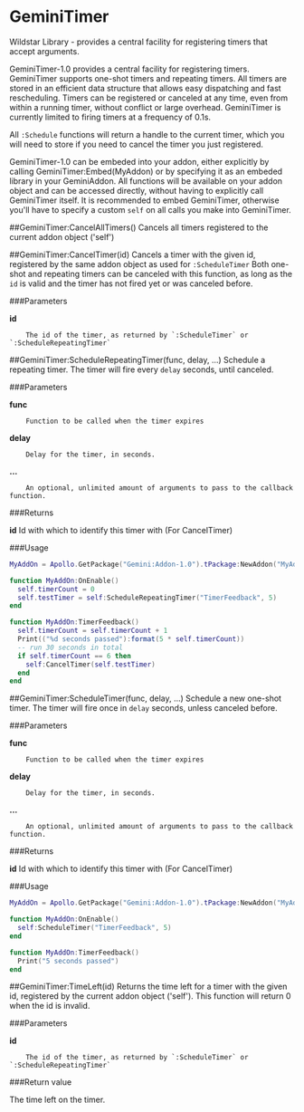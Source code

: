 GeminiTimer
===========

Wildstar Library - provides a central facility for registering timers that accept arguments.

GeminiTimer-1.0 provides a central facility for registering timers. 
GeminiTimer supports one-shot timers and repeating timers. All timers are stored in an efficient data structure that allows easy dispatching and fast rescheduling. Timers can be registered or canceled at any time, even from within a running timer, without conflict or large overhead.
GeminiTimer is currently limited to firing timers at a frequency of 0.1s.

All `:Schedule` functions will return a handle to the current timer, which you will need to store if you need to cancel the timer you just registered.

GeminiTimer-1.0 can be embeded into your addon, either explicitly by calling GeminiTimer:Embed(MyAddon) or by specifying it as an embeded library in your GeminiAddon. All functions will be available on your addon object and can be accessed directly, without having to explicitly call GeminiTimer itself.
It is recommended to embed GeminiTimer, otherwise you'll have to specify a custom `self` on all calls you make into GeminiTimer.



##GeminiTimer:CancelAllTimers()
Cancels all timers registered to the current addon object ('self')



##GeminiTimer:CancelTimer(id)
Cancels a timer with the given id, registered by the same addon object as used for `:ScheduleTimer` Both one-shot and repeating timers can be canceled with this function, as long as the `id` is valid and the timer has not fired yet or was canceled before.

###Parameters

**id**

		The id of the timer, as returned by `:ScheduleTimer` or `:ScheduleRepeatingTimer`


##GeminiTimer:ScheduleRepeatingTimer(func, delay, ...)
Schedule a repeating timer. 
The timer will fire every `delay` seconds, until canceled.

###Parameters

**func**

		Function to be called when the timer expires

**delay**

		Delay for the timer, in seconds.
**...**

		An optional, unlimited amount of arguments to pass to the callback function.

###Returns

**id**
		Id with which to identify this timer with (For CancelTimer)
		
###Usage

```lua
MyAddOn = Apollo.GetPackage("Gemini:Addon-1.0").tPackage:NewAddon("MyAddOn", false, {}, "Gemini:Timer-1.0")

function MyAddOn:OnEnable()
  self.timerCount = 0
  self.testTimer = self:ScheduleRepeatingTimer("TimerFeedback", 5)
end

function MyAddOn:TimerFeedback()
  self.timerCount = self.timerCount + 1
  Print(("%d seconds passed"):format(5 * self.timerCount))
  -- run 30 seconds in total
  if self.timerCount == 6 then
    self:CancelTimer(self.testTimer)
  end
end
```


##GeminiTimer:ScheduleTimer(func, delay, ...)
Schedule a new one-shot timer. 
The timer will fire once in `delay` seconds, unless canceled before.

###Parameters

**func**

		Function to be called when the timer expires

**delay**

		Delay for the timer, in seconds.

**...**

		An optional, unlimited amount of arguments to pass to the callback function.
###Returns

**id**
		Id with which to identify this timer with (For CancelTimer)
		
###Usage

```lua
MyAddOn = Apollo.GetPackage("Gemini:Addon-1.0").tPackage:NewAddon("MyAddOn", false, {}, "Gemini:Timer-1.0")

function MyAddOn:OnEnable()
  self:ScheduleTimer("TimerFeedback", 5)
end

function MyAddOn:TimerFeedback()
  Print("5 seconds passed")
end
```


##GeminiTimer:TimeLeft(id)
Returns the time left for a timer with the given id, registered by the current addon object ('self'). 
This function will return 0 when the id is invalid.

###Parameters

**id**

		The id of the timer, as returned by `:ScheduleTimer` or `:ScheduleRepeatingTimer`

###Return value

The time left on the timer.
